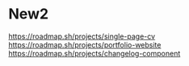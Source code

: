 # New2
https://roadmap.sh/projects/single-page-cv
https://roadmap.sh/projects/portfolio-website
https://roadmap.sh/projects/changelog-component
